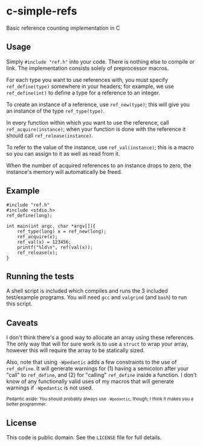 # c-simple-refs
Basic reference counting implementation in C


## Usage

Simply `#include "ref.h"` into your code. There is nothing else to compile or link. The implementation consists solely of preprocessor macros.

For each type you want to use references with, you must specify `ref_define(type)` somewhere in your headers; for example, we use `ref_define(int)` to define a type for a reference to an integer.

To create an instance of a reference, use `ref_new(type)`; this will give you an instance of the type `ref_type(type)`.

In every function within which you want to use the reference, call `ref_acquire(instance)`; when your function is done with the reference it should call `ref_release(instance)`.

To refer to the value of the instance, use `ref_val(instance)`; this is a macro so you can assign to it as well as read from it.

When the number of acquired references to an instance drops to zero, the instance's memory will automatically be freed.

## Example

    #include "ref.h"
    #include <stdio.h>
    ref_define(long);
    
    int main(int argc, char *argv[]){
        ref_type(long) x = ref_new(long);
        ref_acquire(x);
        ref_val(x) = 123456;
        printf("%ld\n", ref(val(x));
        ref_release(x);
    }
    
## Running the tests

A shell script is included which compiles and runs the 3 included test/example programs. You will need `gcc` and `valgrind` (and `bash`) to run this script.

## Caveats

I don't think there's a good way to allocate an array using these references. The only way that will for sure work is to use a `struct` to wrap your array, however this will require the array to be statically sized.

Also, note that using `-Wpedantic` adds a few constraints to the use of `ref_define`. It will generate warnings for (1) having a semicolon after your "call" to `ref_define`, and (2) for "calling" `ref_define` inside a function. I don't know of any functionally valid uses of my macros that will generate warnings if `-Wpedantic` is not used.

<sup>Pedantic aside: You should probably always use `-Wpedantic`, though; I think it makes you a better programmer.</sup>

## License

This code is public domain. See the `LICENSE` file for full details.